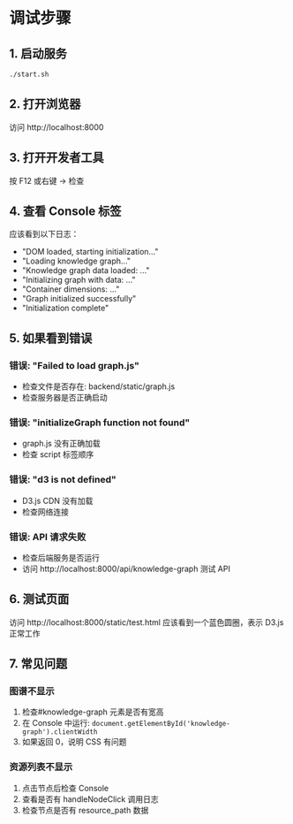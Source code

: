 # 调试步骤

## 1. 启动服务

```bash
./start.sh
```

## 2. 打开浏览器

访问 http://localhost:8000

## 3. 打开开发者工具

按 F12 或右键 -> 检查

## 4. 查看 Console 标签

应该看到以下日志：

- "DOM loaded, starting initialization..."
- "Loading knowledge graph..."
- "Knowledge graph data loaded: ..."
- "Initializing graph with data: ..."
- "Container dimensions: ..."
- "Graph initialized successfully"
- "Initialization complete"

## 5. 如果看到错误

### 错误: "Failed to load graph.js"

- 检查文件是否存在: backend/static/graph.js
- 检查服务器是否正确启动

### 错误: "initializeGraph function not found"

- graph.js 没有正确加载
- 检查 script 标签顺序

### 错误: "d3 is not defined"

- D3.js CDN 没有加载
- 检查网络连接

### 错误: API 请求失败

- 检查后端服务是否运行
- 访问 http://localhost:8000/api/knowledge-graph 测试 API

## 6. 测试页面

访问 http://localhost:8000/static/test.html
应该看到一个蓝色圆圈，表示 D3.js 正常工作

## 7. 常见问题

### 图谱不显示

1. 检查#knowledge-graph 元素是否有宽高
2. 在 Console 中运行: `document.getElementById('knowledge-graph').clientWidth`
3. 如果返回 0，说明 CSS 有问题

### 资源列表不显示

1. 点击节点后检查 Console
2. 查看是否有 handleNodeClick 调用日志
3. 检查节点是否有 resource_path 数据
